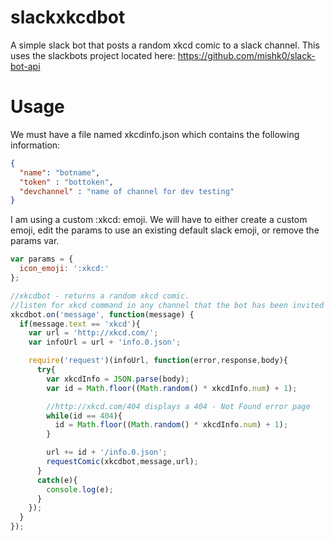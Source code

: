 # slackxkcdbot
A simple slack bot that posts a random xkcd comic to a slack channel. This uses the slackbots project located here: https://github.com/mishk0/slack-bot-api

# Usage
We must have a file named xkcdinfo.json which contains the following information:

```json
{
  "name": "botname",
  "token" : "bottoken",
  "devchannel" : "name of channel for dev testing" 
}
```

I am using a custom :xkcd: emoji. We will have to either create a custom emoji, edit the params to use an existing default slack emoji, or remove the params var. 

```javascript
var params = {
  icon_emoji: ':xkcd:'
};

//xkcdbot - returns a random xkcd comic.
//listen for xkcd command in any channel that the bot has been invited to.
xkcdbot.on('message', function(message) {
  if(message.text == 'xkcd'){
    var url = 'http://xkcd.com/';
    var infoUrl = url + 'info.0.json';

    require('request')(infoUrl, function(error,response,body){
      try{
        var xkcdInfo = JSON.parse(body);
        var id = Math.floor((Math.random() * xkcdInfo.num) + 1);

        //http://xkcd.com/404 displays a 404 - Not Found error page
        while(id == 404){
          id = Math.floor((Math.random() * xkcdInfo.num) + 1);
        }

        url += id + '/info.0.json';
        requestComic(xkcdbot,message,url);
      }
      catch(e){
        console.log(e);
      }
    });
  }
});

```
